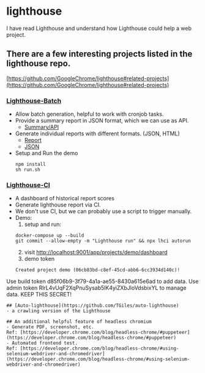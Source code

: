 # lighthouse
I have read Lighthouse and understand how Lighthouse could help a web project.



## There are a few interesting projects listed in the lighthouse repo.
[https://github.com/GoogleChrome/lighthouse#related-projects](https://github.com/GoogleChrome/lighthouse#related-projects)

### [Lighthouse-Batch](https://github.com/mikestead/lighthouse-batch)
- Allow batch generation, helpful to work with cronjob tasks.
- Provide a summary report in JSON format, which we can use as API.
  - [Summary/API](https://timyatmugo.github.io/lighthouse/report/lighthouse/summary.json)
- Generate individual reports with different formats. (JSON, HTML)
  - [Report](https://timyatmugo.github.io/lighthouse/report/lighthouse/www_mugo_ca_.report.html)
  - [JSON](https://timyatmugo.github.io/lighthouse/report/lighthouse/www_mugo_ca_.report.json)
- Setup and Run the demo
  ```
  npm install
  sh run.sh
  ```

 
### [Lighthouse-CI](https://github.com/GoogleChrome/lighthouse-ci) 
- A dashboard of historical report scores
- Generate lighthouse report via CI. 
- We don't use CI, but we can probably use a script to trigger manually. 
- Demo:
  1. setup and run:
   ```
   docker-compose up --build
   git commit --allow-empty -m "Lighthouse run" && npx lhci autorun
   ```
  2. visit [http://localhost:9001/app/projects/demo/dashboard](http://localhost:9001/app/projects/demo/dashboard)
  3. demo token
  ```
  Created project demo (06cb83bd-c8ef-45cd-abb6-6cc3934d140c)!
Use build token d85f06b9-3f79-4a1a-ae55-8430a615e6ad to add data.
Use admin token RlrL4vUqF2XqPnuSysab5lK4yiZXbJloVdsbixYL to manage data. KEEP THIS SECRET!
  ```
## [Auto-lighthouse](https://github.com/TGiles/auto-lighthouse)
- a crawling version of the Lighthouse 

## An additional helpful feature of headless chromium
- Generate PDF, screenshot, etc. 
  Ref: [https://developer.chrome.com/blog/headless-chrome/#puppeteer](https://developer.chrome.com/blog/headless-chrome/#puppeteer)
- Automated frontend test. 
  Ref: [https://developer.chrome.com/blog/headless-chrome/#using-selenium-webdriver-and-chromedriver](https://developer.chrome.com/blog/headless-chrome/#using-selenium-webdriver-and-chromedriver)
